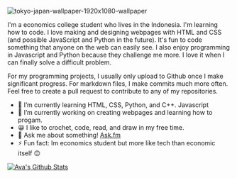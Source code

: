 ![tokyo-japan-wallpaper-1920x1080-wallpaper](https://user-images.githubusercontent.com/14804951/126912882-285c37cf-1555-4167-8fbd-17ab2c44fb91.jpg)

I'm a economics college student who lives in the Indonesia.  I'm learning how to code. I love making and designing webpages with HTML and CSS (and possible JavaScript and Python in the future).  It's fun to code something that anyone on the web can easily see. I also enjoy programming in Javascript and Python because they challenge me more. I love it when I can finally solve a difficult problem.

For my programming projects, I usually only upload to Github once I make significant progress. For markdown files, I make commits much more often. Feel free to create a pull request to contribute to any of my repositories.

- 🌱 I’m currently learning HTML, CSS, Python, and C++. Javascript
- 🔭 I’m currently working on creating webpages and learning how to progam.
- 😀 I like to crochet, code, read, and draw in my free time.
- 💬 Ask me about something! [Ask.fm](https://ask.fm/aryadilla123)
- ⚡ Fun fact: Im economics student but more like tech than economic itself :upside_down_face:

[![Ava's Github Stats](https://github-readme-stats.vercel.app/api?username=Kaaaaaaara)](https://github.com/anuraghazra/github-readme-stats)
